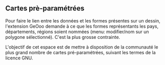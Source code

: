## Cartes prè-paramétrées ##
Pour faire le lien entre les données et les formes présentes sur un dessin, l'extension GeOoo demande à ce que les formes  représentants les pays, départements, régions soient nommées (menu: modifier/nom sur un polygone sélectionné). C'est la plus grosse contrainte.

L'objectif de cet espace est de mettre à disposition de la communauté le plus grand nombre de cartes pré-paramétrées, suivant les termes de la licence GNU.